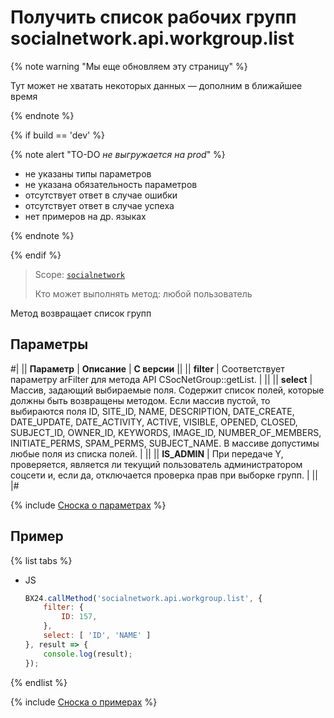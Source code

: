 # Получить список рабочих групп socialnetwork.api.workgroup.list

{% note warning "Мы еще обновляем эту страницу" %}

Тут может не хватать некоторых данных — дополним в ближайшее время

{% endnote %}

{% if build == 'dev' %}

{% note alert "TO-DO _не выгружается на prod_" %}

- не указаны типы параметров
- не указана обязательность параметров
- отсутствует ответ в случае ошибки
- отсутствует ответ в случае успеха
- нет примеров на др. языках

{% endnote %}

{% endif %}

> Scope: [`socialnetwork`](../scopes/permissions.md)
>
> Кто может выполнять метод: любой пользователь

Метод возвращает список групп

## Параметры

#|
|| **Параметр** | **Описание** | **С версии** ||
|| **filter** | Cоответствует параметру arFilter для метода API CSocNetGroup::getList. | ||
|| **select** | Массив, задающий выбираемые поля. Содержит список полей, которые должны быть возвращены методом. Если массив пустой, то выбираются поля ID, SITE_ID, NAME, DESCRIPTION, DATE_CREATE, DATE_UPDATE, DATE_ACTIVITY, ACTIVE, VISIBLE, OPENED, CLOSED, SUBJECT_ID, OWNER_ID, KEYWORDS, IMAGE_ID, NUMBER_OF_MEMBERS, INITIATE_PERMS, SPAM_PERMS, SUBJECT_NAME. В массиве допустимы любые поля из списка полей. | ||
|| **IS_ADMIN** | При передаче Y, проверяется, является ли текущий пользователь администратором соцсети и, если да, отключается проверка прав при выборке групп. | ||
|#

{% include [Сноска о параметрах](../../_includes/required.md) %}

## Пример

{% list tabs %}

- JS

    ```js
    BX24.callMethod('socialnetwork.api.workgroup.list', {
        filter: {
            ID: 157,
        },
        select: [ 'ID', 'NAME' ]
    }, result => {
        console.log(result);
    });
    ```

{% endlist %}


{% include [Сноска о примерах](../../_includes/examples.md) %}